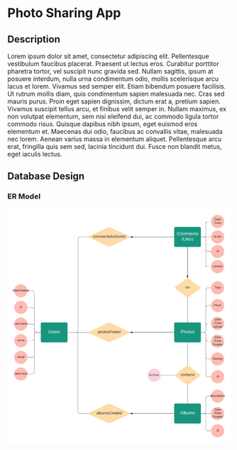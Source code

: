 # Photo Sharing App

## Description

Lorem ipsum dolor sit amet, consectetur adipiscing elit. Pellentesque vestibulum faucibus placerat. Praesent ut lectus eros. Curabitur porttitor pharetra tortor, vel suscipit nunc gravida sed. Nullam sagittis, ipsum at posuere interdum, nulla urna condimentum odio, mollis scelerisque arcu lacus et lorem. Vivamus sed semper elit. Etiam bibendum posuere facilisis. Ut rutrum mollis diam, quis condimentum sapien malesuada nec. Cras sed mauris purus. Proin eget sapien dignissim, dictum erat a, pretium sapien. Vivamus suscipit tellus arcu, et finibus velit semper in. Nullam maximus, ex non volutpat elementum, sem nisi eleifend dui, ac commodo ligula tortor commodo risus. Quisque dapibus nibh ipsum, eget euismod eros elementum et. Maecenas dui odio, faucibus ac convallis vitae, malesuada nec lorem. Aenean varius massa in elementum aliquet. Pellentesque arcu erat, fringilla quis sem sed, lacinia tincidunt dui. Fusce non blandit metus, eget iaculis lectus.

## Database Design

### ER Model

![ER Model](resources/ER-model.png)
